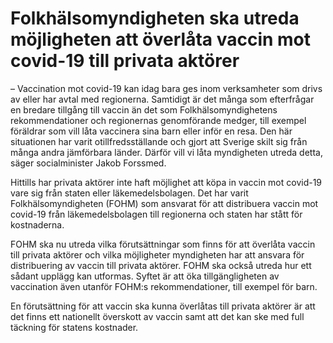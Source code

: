 # Folkhälsomyndigheten ska utreda möjligheten att överlåta vaccin mot covid-19 till privata aktörer

– Vaccination mot covid-19 kan idag bara ges inom verksamheter som drivs av eller har avtal med regionerna. Samtidigt är det många som efterfrågar en bredare tillgång till vaccin än det som Folkhälsomyndighetens rekommendationer och regionernas genomförande medger, till exempel föräldrar som vill låta vaccinera sina barn eller inför en resa. Den här situationen har varit otillfredsställande och gjort att Sverige skilt sig från många andra jämförbara länder. Därför vill vi låta myndigheten utreda detta, säger socialminister Jakob Forssmed.

Hittills har privata aktörer inte haft möjlighet att köpa in vaccin mot covid-19 vare sig från staten eller läkemedelsbolagen. Det har varit Folkhälsomyndigheten (FOHM) som ansvarat för att distribuera vaccin mot covid-19 från läkemedelsbolagen till regionerna och staten har stått för kostnaderna.

FOHM ska nu utreda vilka förutsättningar som finns för att överlåta vaccin till privata aktörer och vilka möjligheter myndigheten har att ansvara för distribuering av vaccin till privata aktörer. FOHM ska också utreda hur ett sådant upplägg kan utformas. Syftet är att öka tillgängligheten av vaccination även utanför FOHM:s rekommendationer, till exempel för barn.

En förutsättning för att vaccin ska kunna överlåtas till privata aktörer är att det finns ett nationellt överskott av vaccin samt att det kan ske med full täckning för statens kostnader.
